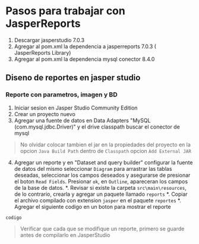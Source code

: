 # Pasos para trabajar con JasperReports
1. Descargar jasperstudio 7.0.3
2. Agregar al pom.xml la dependencia a jasperreports 7.0.3 ( JasperReports Library)
3. Agregar al pom.xml la dependencia mysql conector 8.4.0
## Diseno de reportes en jasper studio
### Reporte con parametros, imagen y BD
1. Iniciar sesion en Jasper Studio Community Edition
2. Crear un proyecto nuevo
3. Agregar una fuente de datos en Data Adapters "MySQL (com.mysql.jdbc.Driver)" y el drive classpath buscar el conector de mysql
>No olvidar colocar tambien el jar en la propiedades del proyecto en la opcion `Java Build Path` dentro de `Classpath` opcion `Add External JAR`
4. Agregar un reporte y en "Dataset and query builder" configurar la fuente de datos del mismo
seleccionar `Diagram` para arrastrar las tablas deseadas, seleccionar los campos deseados y  asegurarse de presionar el boton `Read Fields`.
Presionar `ok`, en `Outline`, apareceran los campos de la base de datos.
*. Revisar si existe la carpeta `src\main\resources`, de lo contrario, crearla y agregar un paquete 
llamado `reports`
*. Copiar el archivo compilado con extension `jasper` en el paquete `reportes`
*. Agregar el siguiente codigo en un boton para mostrar el reporte
```
codigo
```
>Verificar que cada que se modifique un reporte, primero se guarde antes de compilarlo en JasperStudio
